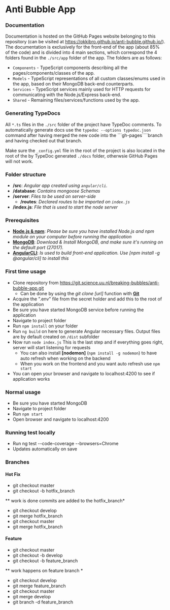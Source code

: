# Anti Bubble App 

### Documentation

Documentation is hosted on the GitHub Pages website belonging to this repository (can be visited at https://okkibro.github.io/anti-bubble.github.io/). The 
documentation is exclusively for the front-end of the app (about 85% of the code) and is divided into 4 main sections, 
which correspond the 4 folders found in the ```./src/app``` folder of the app. The folders are as follows:
+ ```Components``` - TypeScript components describing all the pages/components/classes of the app.
+ ```Models``` - TypeScript representations of all custom classes/enums used in the app, based on their MongoDB back-end counterparts.
+ ```Services``` - TypeScript services mainly used for HTTP requests for communicating with the Node.js/Express back-end.
+ ```Shared``` - Remaining files/services/functions used by the app.

### Generating TypeDocs
All ```*.ts``` files in the ```./src``` folder of the project have TypeDoc comments. 
To automatically generate docs use the ```typedoc --options typedoc.json``` command after having merged the new code into the ```gh-pages````branch and 
having checked out that branch.

Make sure the ```_config.yml``` file in the root of the project is also located in the root of the by TypeDoc generated ```./docs``` folder, 
otherwsie GitHub Pages will not work.

### Folder structure

+ **/src**: *Angular app created using ```angular/cli```.*
+ **/database**: *Contains mongoose Schemas*
+ **/server**: *Files to be used on server-side*
    * **/routes**: *Declared routes to be imported on ```index.js```*
+ **/index.js**: *File that is used to start the node server*

### Prerequisites

+ **[Node.js & npm](https://nodejs.org/en/download/)**: *Please be sure you have installed Node.js and npm module on your computer before running the application*
+ **[MongoDB](https://www.mongodb.com/download-center)**: *Download & Install MongoDB, and make sure it's running on the default port (27017).*
+ **[AngularCLI](https://cli.angular.io/)**: *Is used to build front-end application. Use [npm install -g @angular/cli] to install this*

### First time usage

+ Clone repository from https://git.science.uu.nl/breaking-bubbles/anti-bubble-app.git
    + Can be done by using the *git clone [url]* function with **[Git](https://git-scm.com/)**
+ Acquire the ".env" file from the secret holder and add this to the root of the application
+ Be sure you have started MongoDB service before running the application
+ Navigate to project folder
+ Run ```npm install``` on your folder
+ Run ```ng build``` on here to generate Angular necessary files. Output files are by default created on ```/dist``` subfolder
+ Now run ```node index.js``` This is the last step and if everything goes right, server will start listening for requests
    + You can also install **[nodemon]** (```npm install -g nodemon```) to have auto refresh when working on the backend
    + When you work on the frontend and you want auto refresh use ```npm start```
+ You can open your browser and navigate to localhost:4200 to see if application works

### Normal usage
+ Be sure you have started MongoDB
+ Navigate to project folder
+ Run ```npm start```
+ Open browser and navigate to localhost:4200

### Running test locally
+ Run ng test --code-coverage --browsers=Chrome
+ Updates automatically on save

### Branches

#### Hot Fix
+ git checkout master
+ git checkout -b hotfix_branch

** work is done commits are added to the hotfix_branch*

+ git checkout develop
+ git merge hotfix_branch
+ git checkout master
+ git merge hotfix_branch

#### Feature
+ git checkout master
+ git checkout -b develop
+ git checkout -b feature_branch

** work happens on feature branch *

+ git checkout develop
+ git merge feature_branch
+ git checkout master
+ git merge develop
+ git branch -d feature_branch